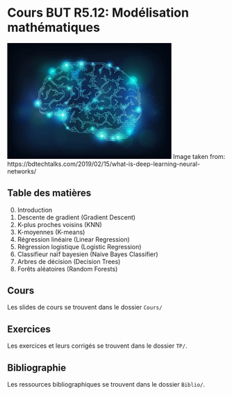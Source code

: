 # Cours BUT R5.12: Modélisation mathématiques

<img src="image.jpg" width="75%"/>
Image taken from: https://bdtechtalks.com/2019/02/15/what-is-deep-learning-neural-networks/

## Table des matières

0. Introduction
1. Descente de gradient (Gradient Descent)
2. K-plus proches voisins (KNN)
3. K-moyennes (K-means)
4. Régression linéaire (Linear Regression)
5. Régression logistique (Logistic Regression)
6. Classifieur naïf bayesien (Naive Bayes Classifier)
7. Arbres de décision (Decision Trees)
8. Forêts aléatoires (Random Forests)

## Cours

Les slides de cours se trouvent dans le dossier `Cours/`

## Exercices

Les exercices et leurs corrigés se trouvent dans le dossier `TP/`.

## Bibliographie

Les ressources bibliographiques se trouvent dans le dossier `Biblio/`.

